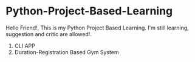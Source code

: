 # Python-Project-Based-Learning
Hello Friend!, This is my Python Project Based Learning. I'm still learning, suggestion and critic are allowed!.

1. CLI APP
2. Duration-Registration Based Gym System
